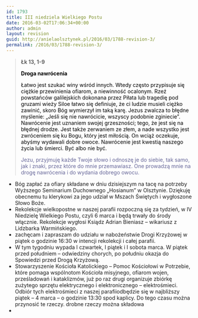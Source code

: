 ```yaml
---
id: 1793
title: III niedziela Wielkiego Postu
date: 2016-03-02T17:06:34+00:00
author: admin
layout: revision
guid: http://anielaolsztynek.pl/2016/03/1788-revision-3/
permalink: /2016/03/1788-revision-3/
---
```

> **Łk 13, 1-9**
> 
> <span style="color: #000000;"><strong>Droga nawrócenia</strong></span>
> 
> <span style="color: #000000;">Łatwo jest szukać winy wśród innych. Wtedy często przypisuje się ciężkie przewinienia ofiarom, a niewinność ocalonym. Rzeź powstańców galilejskich dokonana przez Piłata lub tragedię pod gruzami wieży Siloe łatwo się definiuje, że ci ludzie musieli ciężko zawinić, skoro Bóg wymierzył im taką karę. Jezus zwalcza to błędne myślenie: &#8222;Jeśli się nie nawrócicie, wszyscy podobnie zginiecie&#8221;. Nawrócenie jest uznaniem swojej grzeszności; tego, że jest się na błędnej drodze. Jest także zerwaniem ze złem, a nade wszystko jest zwróceniem się ku Bogu, który jest miłością. On wciąż oczekuje, abyśmy wydawali dobre owoce. Nawrócenie jest kwestią naszego życia lub śmierci. Być albo nie być.</span>
> 
> <span style="color: #666699;">Jezu, przyjmuję każde Twoje słowo i odnoszę je do siebie, tak samo, jak i znaki, przez które do mnie przemawiasz. One prowadzą mnie na drogę nawrócenia i do wydania dobrego owocu.</span>

  * Bóg zapłać za ofiary składane w dniu dzisiejszym na tacę na potrzeby Wyższego Seminarium Duchownego &#8222;Hosianum&#8221; w Olsztynie. Dziękuję obecnemu tu klerykowi za jego udział w Mszach Świętych i wygłoszone Słowo Boże.
  * Rekolekcje wielkopostne w naszej parafii rozpoczną się za tydzień, w IV Niedzielę Wielkiego Postu, czyli 6 marca i będą trwały do środy włącznie. Rekolekcje wygłosi Ksiądz Adrian Bieniasz &#8211; wikariusz z Lidzbarka Warmińskiego.
  * zachęcam i zapraszam do udziału w nabożeństwie Drogi Krzyżowej w piątek o godzinie 16:30 w intencji rekolekcji i całej parafii.
  * W tym tygodniu wypada I czwartek, I piątek i I sobota marca. W piątek przed południem &#8211; odwiedziny chorych, po południu okazja do Spowiedzi przed Drogą Krzyżową.
  * Stowarzyszenie Kościoła Katolickiego &#8211; Pomoc Kościołowi w Potrzebie, które pomaga wspólnotom Kościoła misyjnego, ofiarom wojen, prześladowań i kataklizmów, już po raz drugi organizuje zbiórkę zużytego sprzętu elektrycznego i elektronicznego &#8211; elektrośmieci. Odbiór tych elektrośmieci z naszej parafiiodbędzie się w najbliższy piątek &#8211; 4 marca &#8211; o godzinie 13:30 spod kaplicy. Do tego czasu można przynosić te rzeczy. drobne rzeczy można składowa
  *